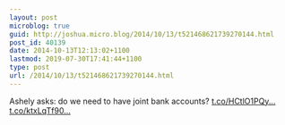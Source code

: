 ```yaml
---
layout: post
microblog: true
guid: http://joshua.micro.blog/2014/10/13/t521468621739270144.html
post_id: 40139
date: 2014-10-13T12:13:02+1100
lastmod: 2019-07-30T17:41:44+1100
type: post
url: /2014/10/13/t521468621739270144.html
---
```

Ashely asks: do we need to have joint bank accounts? [t.co/HCtlO1PQy...](http://t.co/HCtlO1PQyJ) [t.co/ktxLqTf90...](http://t.co/ktxLqTf90F)
